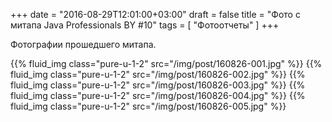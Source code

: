 +++
date = "2016-08-29T12:01:00+03:00"
draft = false
title = "Фото с митапа Java Professionals BY #10"
tags = [
	"Фотоотчеты"
]
+++

Фотографии прошедшего митапа.

<!--more-->

{{% fluid_img class="pure-u-1-2" src="/img/post/160826-001.jpg" %}}
{{% fluid_img class="pure-u-1-2" src="/img/post/160826-002.jpg" %}}
{{% fluid_img class="pure-u-1-2" src="/img/post/160826-003.jpg" %}}
{{% fluid_img class="pure-u-1-2" src="/img/post/160826-004.jpg" %}}
{{% fluid_img class="pure-u-1-2" src="/img/post/160826-005.jpg" %}}